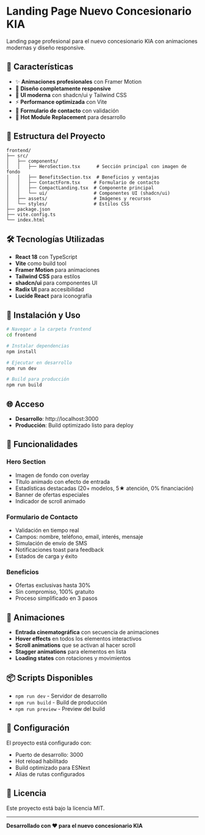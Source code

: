 # Landing Page Nuevo Concesionario KIA

Landing page profesional para el nuevo concesionario KIA con animaciones modernas y diseño responsive.

## 🚀 Características

- ✨ **Animaciones profesionales** con Framer Motion
- 📱 **Diseño completamente responsive**
- 🎨 **UI moderna** con shadcn/ui y Tailwind CSS
- ⚡ **Performance optimizada** con Vite
- 🎯 **Formulario de contacto** con validación
- 🔄 **Hot Module Replacement** para desarrollo

## 📁 Estructura del Proyecto

```
frontend/
├── src/
│   ├── components/
│   │   ├── HeroSection.tsx      # Sección principal con imagen de fondo
│   │   ├── BenefitsSection.tsx  # Beneficios y ventajas
│   │   ├── ContactForm.tsx     # Formulario de contacto
│   │   ├── CompactLanding.tsx  # Componente principal
│   │   └── ui/                 # Componentes UI (shadcn/ui)
│   ├── assets/                 # Imágenes y recursos
│   └── styles/                 # Estilos CSS
├── package.json
├── vite.config.ts
└── index.html
```

## 🛠️ Tecnologías Utilizadas

- **React 18** con TypeScript
- **Vite** como build tool
- **Framer Motion** para animaciones
- **Tailwind CSS** para estilos
- **shadcn/ui** para componentes UI
- **Radix UI** para accesibilidad
- **Lucide React** para iconografía

## 🚀 Instalación y Uso

```bash
# Navegar a la carpeta frontend
cd frontend

# Instalar dependencias
npm install

# Ejecutar en desarrollo
npm run dev

# Build para producción
npm run build
```

## 🌐 Acceso

- **Desarrollo**: http://localhost:3000
- **Producción**: Build optimizado listo para deploy

## 📱 Funcionalidades

### Hero Section
- Imagen de fondo con overlay
- Título animado con efecto de entrada
- Estadísticas destacadas (20+ modelos, 5★ atención, 0% financiación)
- Banner de ofertas especiales
- Indicador de scroll animado

### Formulario de Contacto
- Validación en tiempo real
- Campos: nombre, teléfono, email, interés, mensaje
- Simulación de envío de SMS
- Notificaciones toast para feedback
- Estados de carga y éxito

### Beneficios
- Ofertas exclusivas hasta 30%
- Sin compromiso, 100% gratuito
- Proceso simplificado en 3 pasos

## 🎨 Animaciones

- **Entrada cinematográfica** con secuencia de animaciones
- **Hover effects** en todos los elementos interactivos
- **Scroll animations** que se activan al hacer scroll
- **Stagger animations** para elementos en lista
- **Loading states** con rotaciones y movimientos

## 📦 Scripts Disponibles

- `npm run dev` - Servidor de desarrollo
- `npm run build` - Build de producción
- `npm run preview` - Preview del build

## 🔧 Configuración

El proyecto está configurado con:
- Puerto de desarrollo: 3000
- Hot reload habilitado
- Build optimizado para ESNext
- Alias de rutas configurados

## 📄 Licencia

Este proyecto está bajo la licencia MIT.

---

**Desarrollado con ❤️ para el nuevo concesionario KIA**

